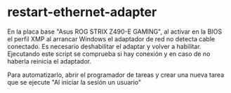 # restart-ethernet-adapter

En la placa base "Asus ROG STRIX Z490-E GAMING", al activar en la BIOS el perfil XMP al arrancar Windows el adaptador de red no detecta cable conectado. Es necesario deshabilitar el adaptar y volver a habilitar.
Ejecutando este script se comprueba si hay conexión y en caso de no haberla reinicia el adaptador.

Para automatizarlo, abrir el programador de tareas y crear una nueva tarea que se ejecute "Al iniciar la sesión un usuario"
